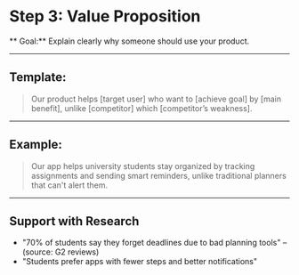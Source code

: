 #  Step 3: Value Proposition

** Goal:** Explain clearly why someone should use your product.

---

##  Template:

> Our product helps [target user] who want to [achieve goal] by [main benefit], unlike [competitor] which [competitor’s weakness].

---

##  Example:

> Our app helps university students stay organized by tracking assignments and sending smart reminders, unlike traditional planners that can't alert them.

---

##  Support with Research

- "70% of students say they forget deadlines due to bad planning tools" – (source: G2 reviews)
- "Students prefer apps with fewer steps and better notifications"
